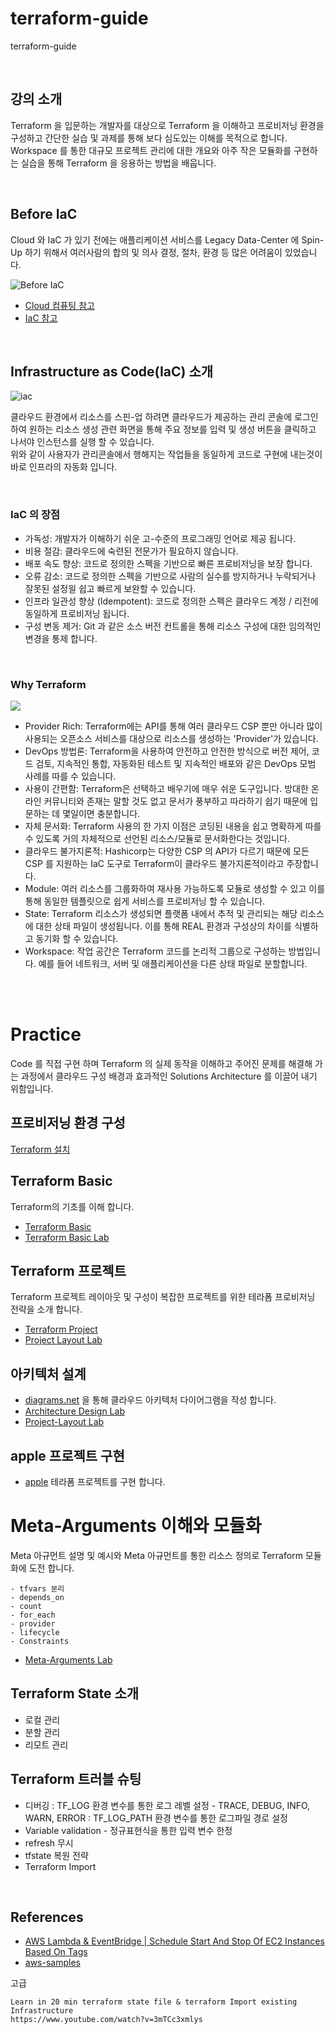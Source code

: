 # terraform-guide
terraform-guide

<br>

## 강의 소개

Terraform 을 입문하는 개발자를 대상으로 Terraform 을 이해하고 프로비저닝 환경을 구성하고 간단한 실습 및 과제를 통해 보다 심도있는 이해를 목적으로 합니다.  
Workspace 를 통한 대규모 프로젝트 관리에 대한 개요와 아주 작은 모듈화를 구현하는 실습을 통해 Terraform 을 응용하는 방법을 배웁니다.  

<br>


## Before IaC

Cloud 와 IaC 가 있기 전에는 애플리케이션 서비스를 Legacy Data-Center 에 Spin-Up 하기 위해서 여러사람의 합의 및 의사 결정, 절차, 환경 등 많은 어려움이 있었습니다.

![Before IaC](images/img_10.png)

- [Cloud 컴퓨팅 참고](https://ko.wikipedia.org/wiki/%ED%81%B4%EB%9D%BC%EC%9A%B0%EB%93%9C_%EC%BB%B4%ED%93%A8%ED%8C%85)
- [IaC 참고](https://en.wikipedia.org/wiki/Infrastructure_as_code)


<br>

## Infrastructure as Code(IaC) 소개

![iac](images/img.png)

클라우드 환경에서 리소스를 스핀-업 하려면 클라우드가 제공하는 관리 콘솔에 로그인하여 원하는 리소스 생성 관련 화면을 통해 주요 정보를 입력 및 생성 버튼을 클릭하고 나서야 인스턴스를 실행 할 수 있습니다.  
위와 같이 사용자가 관리콘솔에서 행해지는 작업들을 동일하게 코드로 구현에 내는것이 바로 인프라의 자동화 입니다.

<br>

### IaC 의 장점 
- 가독성: 개발자가 이해하기 쉬운 고-수준의 프로그래밍 언어로 제공 됩니다. 
- 비용 절감: 클라우드에 숙련된 전문가가 필요하지 않습니다. 
- 배포 속도 향상: 코드로 정의한 스펙을 기반으로 빠른 프로비저닝을 보장 합니다.
- 오류 감소: 코드로 정의한 스펙을 기반으로 사람의 실수를 방지하거나 누락되거나 잘못된 설정읠 쉽고 빠르게 보완할 수 있습니다.
- 인프라 일관성 향상 (Idempotent): 코드로 정의한 스펙은 클라우드 계정 / 리전에 동일하게 프로비저닝 됩니다.
- 구성 변동 제거: Git 과 같은 소스 버전 컨트롤을 통해 리소스 구성에 대한 임의적인 변경을 통제 합니다.  

<br>

### Why Terraform

![](images/img_11.png)

- Provider Rich: Terraform에는 API를 통해 여러 클라우드 CSP 뿐만 아니라 많이 사용되는 오픈소스 서비스를 대상으로 리소스를 생성하는 'Provider'가 있습니다.
- DevOps 방법론: Terraform을 사용하여 안전하고 안전한 방식으로 버전 제어, 코드 검토, 지속적인 통합, 자동화된 테스트 및 지속적인 배포와 같은 DevOps 모범 사례를 따를 수 있습니다.
- 사용이 간편함: Terraform은 선택하고 배우기에 매우 쉬운 도구입니다. 방대한 온라인 커뮤니티와 존재는 말할 것도 없고 문서가 풍부하고 따라하기 쉽기 때문에 입문하는 데 몇일이면 충분합니다.
- 자체 문서화: Terraform 사용의 한 가지 이점은 코딩된 내용을 쉽고 명확하게 따를 수 있도록 거의 자체적으로 선언된 리소스/모듈로 문서화한다는 것입니다.
- 클라우드 불가지론적: Hashicorp는 다양한 CSP 의 API가 다르기 때문에 모든 CSP 를 지원하는 IaC 도구로 Terraform이 클라우드 불가지론적이라고 주장합니다.
- Module: 여러 리소스를 그룹화하여 재사용 가능하도록 모듈로 생성할 수 있고 이를 통해 동일한 템플릿으로 쉽게 서비스를 프로비저닝 할 수 있습니다.
- State: Terraform 리소스가 생성되면 플랫폼 내에서 추적 및 관리되는 해당 리소스에 대한 상태 파일이 생성됩니다. 이를 통해 REAL 환경과 구성상의 차이를 식별하고 동기화 할 수 있습니다. 
- Workspace: 작업 공간은 Terraform 코드를 논리적 그룹으로 구성하는 방법입니다. 예를 들어 네트워크, 서버 및 애플리케이션을 다른 상태 파일로 분할합니다.

<br><br>

# Practice
Code 를 직접 구현 하며 Terraform 의 실제 동작을 이해하고 주어진 문제를 해결해 가는 과정에서 클라우드 구성 배경과 효과적인 Solutions Architecture 를 이끌어 내기 위함입니다.  

## 프로비저닝 환경 구성
[Terraform 설치](./lab-101/guide.md)


## Terraform Basic
Terraform의 기초를 이해 합니다.   
- [Terraform Basic](./lab-102/guide-102.md)  
- [Terraform Basic Lab](./lab-102/practice/handson.md)


## Terraform 프로젝트
Terraform 프로젝트 레이아웃 및 구성이 복잡한 프로젝트를 위한 테라폼 프로비저닝 전략을 소개 합니다.  
- [Terraform Project](./lab-103/guide-103.md)
- [Project Layout Lab](./lab-103/practice/handson-02.md)

## 아키텍처 설계
- [diagrams.net](https://www.diagrams.net/) 을 통해 클라우드 아키텍처 다이어그램을 작성 합니다.  
- [Architecture Design Lab](./lab-103/practice/handson.md)
- [Project-Layout Lab](./lab-103/practice/handson-02.md)


## apple 프로젝트 구현
- [apple](./lab-201/handson-201.md) 테라폼 프로젝트를 구현 합니다.  


# Meta-Arguments 이해와 모듈화 

Meta 아규먼트 설명 및 예시와 Meta 아규먼트를 통한 리소스 정의로 Terraform 모듈화에 도전 합니다.   
```
- tfvars 분리 
- depends_on
- count
- for_each
- provider
- lifecycle
- Constraints
```
- [Meta-Arguments Lab](./lab-202/practice/handson.md) 


## Terraform State 소개
- 로컬 관리
- 분할 관리
- 리모트 관리 

## Terraform 트러블 슈팅
- 디버깅 
  : TF_LOG 환경 변수를 통한 로그 레벨 설정 - TRACE, DEBUG, INFO, WARN, ERROR
  : TF_LOG_PATH 환경 변수를 통한 로그파일 경로 설정
- Variable validation - 정규표현식을 통한 입력 변수 한정 
- refresh 무시
- tfstate 복원 전략
- Terraform Import

<br>

## References  
- [AWS Lambda & EventBridge | Schedule Start And Stop Of EC2 Instances Based On Tags](https://dheeraj3choudhary.com/aws-lambda-and-eventbridge-or-schedule-start-and-stop-of-ec2-instances-based-on-tags) 
- [aws-samples](https://github.com/orgs/aws-samples/repositories) 

고급

	Learn in 20 min terraform state file & terraform Import existing Infrastructure
	https://www.youtube.com/watch?v=3mTCc3xmlys

